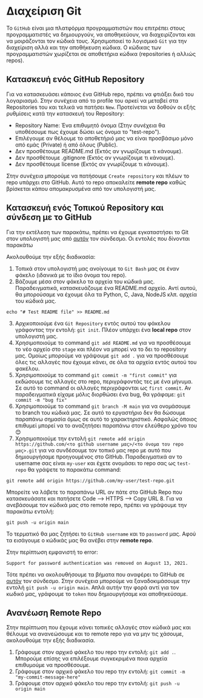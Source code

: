 # Διαχείριση Git

Το `GitHub` είναι μια πλατφόρμα προγραμματιστών που επιτρέπει στους προγραμματιστές να δημιουργούν, να αποθηκεύουν, να διαχειρίζονται και να μοιράζονται τον κώδικά τους. Χρησιμοποιεί το λογισμικό `Git` για την διαχείριση αλλά και την αποθήκευση κώδικα. Ο κώδικας των προγραμματιστών χωρίζεται σε αποθετήρια κώδικα (repositories ή αλλιώς repos).

## Κατασκευή ενός GitHub Repository

Για να κατασκευάσει κάποιος ένα GitHub repo, πρέπει να φτιάξει δικό του λογαριασμό. Στην συνέχεια από το profile του αρκεί να μεταβεί στα Repositories του και τελικά να πατήσει `New`. Προτείνεται να δοθούν οι εξής ρυθμίσεις κατά την κατασκευή του Repository:
- Repository Name: Ένα επιθυμητό όνομα (Στην συνέχεια θα υποθέσουμε πως έχουμε δώσει ως όνομα το "test-repo").
- Επιλέγουμε αν θέλουμε το αποθετήριό μας να είναι προσβάσιμο μόνο από εμάς (Private) ή από όλους (Public).
- Δεν προσθέτουμε README.md (Εκτός αν γνωρίζουμε τι κάνουμε).
- Δεν προσθέτουμε .gitignore (Εκτός αν γνωρίζουμε τι κάνουμε).
- Δεν προσθέτουμε license (Εκτός αν γνωρίζουμε τι κάνουμε).

Στην συνέχεια μπορούμε να πατήσουμε `Create repository` και πλέων το repo υπάρχει στο GitHub. Αυτό το repo αποκαλείτε __remote repo__ καθώς βρίσκεται κάπου απομακρυσμένα από τον υπολογιστή μας.

## Κατασκευή ενός Τοπικού Repository και σύνδεση με το GitHub

Για την εκτέλεση των παρακάτω, πρέπει να έχουμε εγκαταστήσει το Git στον υπολογιστή μας από [αυτόν](https://git-scm.com/downloads) τον σύνδεσμο. Οι εντολές που δίνονται παρακάτω 

Ακολουθούμε την εξής διαδικασία:
1. Τοπικά στον υπολογιστή μας ανοίγουμε το `Git Bash` μας σε έναν φάκελο (ιδανικά με το ίδιο όνομα του repo).
2. Βάζουμε μέσα στον φάκελο τα αρχεία του κώδικά μας. Παραδειγματικά, κατασκευάζουμε ένα README.md αρχείο. Αντί αυτού, θα μπορούσαμε να έχουμε όλα τα Python, C, Java, NodeJS κλπ. αρχεία του κώδικά μας. 
```
echo "# Test README file" >> README.md
```
3. Αρχικοποιούμε ένα `Git Repository` εντός αυτού του φάκελου γράφοντας την εντολή: `git init`. Πλέον υπάρχει ένα __local repo__ στον υπολογιστή μας.
4. Χρησιμοποιούμε το command `git add README.md` για να προσθέσουμε το νέο αρχείο στο `stage` και πλέον να μπορεί να το δει το repository μας. Ομοίως μπορούμε να γράψουμε `git add .` για να προσθέσουμε όλες τις αλλαγές που έχουμε κάνει, σε όλα τα αρχεία εντός αυτού του φακέλου.
5. Χρησιμοποιούμε το command `git commit -m "first commit"` για εκδώσουμε τις αλλαγές στο repo, περιγράφοντάς τες με ένα μήνυμα. Σε αυτό το command οι αλλαγές περιγράφονται ως `first commit`. Αν παραδειγματικά είχαμε μόλις διορθώσει ένα bug, θα γράφαμε: `git commit -m "bug fix"`
6. Χρησιμοποιούμε το command `git branch -M main` για να ονομάσουμε το branch του κώδικά μας. Σε αυτό το εργαστήριο δεν θα δώσουμε παραπάνω σημασία όμως σε αυτό το χαρακτηριστικό. Ασφαλώς όποιος επιθυμεί μπορεί να το αναζητήσει παραπάνω στον ελεύθερο χρόνο του 😊
7. Χρησιμοποιούμε την εντολή `git remote add origin https://github.com/<το github username μας>/<το όνομα του repo μας>.git` για να συνδέσουμε τον τοπικό μας repo με αυτό που δημιουργήσαμε προηγουμένος στο GitHub. Παραδειγματικά αν το username σας είναι `my-user` και έχετε ονομάσει το repo σας ως `test-repo` θα γράψετε το παρακάτω command:
```
git remote add origin https://github.com/my-user/test-repo.git
``` 
Μπορείτε να λάβετε το παραπάνω URL αν πάτε στο GitHub Repo που κατασκευάσατε και πατήσετε Code --> HTTPS --> Copy URL
8. Για να ανεβάσουμε τον κώδικά μας στο remote repo, πρέπει να γράψουμε την παρακάτω εντολή:
```
git push -u origin main
```

Το τερματικό θα μας ζητήσει το `GitHub username` και το `password` μας. Αφού τα εισάγουμε ο κώδικάς μας θα ανέβει στην __remote repo__. 

Στην περίπτωση εμφανιστή το error: 
```
Support for password authentication was removed on August 13, 2021.
```
Τότε πρέπει να ακολουθήσουμε τα βήματα που αναφέρει το GitHub σε [αυτόν](https://docs.github.com/en/authentication/keeping-your-account-and-data-secure/managing-your-personal-access-tokens#creating-a-personal-access-token-classic) τον σύνδεσμο. Στην συνέχεια μπορούμε να ξαναδοκιμάσουμε την εντολή `git push -u origin main`. Απλά αυτήν την φορά αντί για τον κωδικό μας, γράφουμε το `token` που δημιουργήσαμε και αποθηκεύσαμε.

## Ανανέωση Remote Repo

Στην περίπτωση που έχουμε κάνει τοπικές αλλαγές στον κώδικά μας και θέλουμε να ανανεώσουμε και το remote repo για να μην τις χάσουμε, ακολουθούμε την εξής διαδικασία.
1. Γράφουμε στον αρχικό φάκελο του repo την εντολή: `git add .`. Μπορούμε επίσης να επιλέξουμε συγκεκριμένα ποια αρχεία επιθυμούμε να προσθέσουμε.
2. Γράφουμε στον αρχικό φάκελο του repo την εντολή: `git commit -m "my-commit-message-here"`
3. Γράφουμε στον αρχικό φάκελο του repo την εντολή: `git push -u origin main`